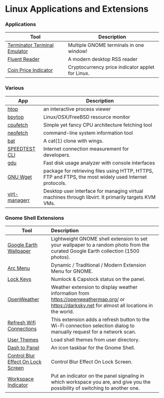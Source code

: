# Linux Applications and Extensions

### Applications

| Tool  	                                                                                         |      Description     	                      |
|----------------------------------------------------------------------------------------------------|------------------------------------------------|
|<a href="https://gnome-terminator.org/" target="_blank" >Terminator Terminal Emulator</a>           |Multiple GNOME terminals in one window!         |
|<a href="https://github.com/yang991178/fluent-reader" target="_blank" >Fluent Reader</a>            |A modern desktop RSS reader                     |
|<a href="https://github.com/bluppfisk/coinprice-indicator" target="_blank" >Coin Price Indicator</a>|Cryptocurrency price indicator applet for Linux.|

### Various

| App  	                                                                        |      Description     	                                                                               |
|-------------------------------------------------------------------------------|------------------------------------------------------------------------------------------------------|
|<a href="https://htop.dev/" target="_blank" >htop</a>                          |an interactive process viewer                                                                         |
|<a href="https://github.com/aristocratos/bpytop" target="_blank" >bpytop</a>   |Linux/OSX/FreeBSD resource monitor                                                                    |
|<a href="https://github.com/Dr-Noob/cpufetch" target="_blank" >cpufetch</a>    |Simple yet fancy CPU architecture fetching tool                                                       |
|<a href="https://github.com/dylanaraps/neofetch" target="_blank" >neofetch</a> |command-line system information tool                                                                  |
|<a href="https://github.com/sharkdp/bat" target="_blank" >bat</a>              |A cat(1) clone with wings.                                                                            |
|<a href="https://www.speedtest.net/apps/cli" target="_blank" >SPEEDTEST CLI</a>|Internet connection measurement for developers.                                                       |
|<a href="https://github.com/dundee/gdu" target="_blank" >gdu</a>               |Fast disk usage analyzer with console interfaces                                                      |
|<a href="https://www.gnu.org/software/wget/" target="_blank" >GNU Wget</a>     |package for retrieving files using HTTP, HTTPS, FTP and FTPS, the most widely used Internet protocols.|
|<a href="https://virt-manager.org/" target="_blank" >virt-managerr</a>         |Desktop user interface for managing virtual machines through libvirt. It primarily targets KVM VMs.   |

### Gnome Shell Extensions

| Tool  	  | Description|
|----------	|:------	   |
|<a href="https://extensions.gnome.org/extension/1295/google-earth-wallpaper/" target="_blank" >Google Earth Wallpaper</a>|Lightweight GNOME shell extension to set your wallpaper to a random photo from the curated Google Earth collection (1500 photos).|
|<a href="https://extensions.gnome.org/extension/1228/arc-menu/" target="_blank" >Arc Menu</a>|Dynamic / Traditional / Modern Extension Menu for GNOME.|
|<a href="https://extensions.gnome.org/extension/36/lock-keys/" target="_blank" >Lock Keys</a>|Numlock & Capslock status on the panel.|
|<a href="https://extensions.gnome.org/extension/750/openweather/" target="_blank" >OpenWeather</a>|Weather extension to display weather information from https://openweathermap.org/ or https://darksky.net for almost all locations in the world.|
|<a href="https://extensions.gnome.org/extension/905/refresh-wifi-connections/" target="_blank" >Refresh Wifi Connections</a>|This extension adds a refresh button to the Wi-Fi connection selection dialog to manually request for a network scan.|
|<a href="https://extensions.gnome.org/extension/19/user-themes/" target="_blank" >User Themes</a>|Load shell themes from user directory.|
|<a href="https://extensions.gnome.org/extension/1160/dash-to-panel/" target="_blank" >Dash to Panel</a>|An icon taskbar for the Gnome Shell.|
|<a href="https://extensions.gnome.org/extension/2935/control-blur-effect-on-lock-screen/" target="_blank" >Control Blur Effect On Lock Screen</a>|Control Blur Effect On Lock Screen.|
|<a href="https://extensions.gnome.org/extension/21/workspace-indicator/" target="_blank" >Workspace Indicator</a>|Put an indicator on the panel signaling in which workspace you are, and give you the possibility of switching to another one.|
